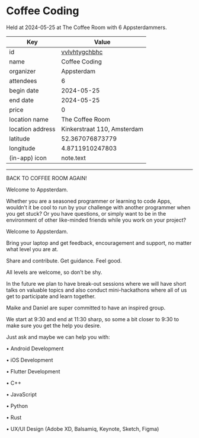 # Coffee Coding
Held at 2024-05-25 at The Coffee Room with 6 Appsterdammers.
        
|Key|Value
|---|---|
|id|[vvlvhtygchbhc](https://www.meetup.com/appsterdam/events/vvlvhtygchbhc/)|
|name|Coffee Coding|
|organizer|Appsterdam|
|attendees|6|
|begin date|2024-05-25|
|end date|2024-05-25|
|price|0|
|location name|The Coffee Room|
|location address|Kinkerstraat 110, Amsterdam|
|latitude|52.367076873779|
|longitude|4.8711910247803|
|(in-app) icon|note.text|

---

BACK TO COFFEE ROOM AGAIN!

Welcome to Appsterdam.

Whether you are a seasoned programmer or learning to code Apps, wouldn’t it be cool to run by your challenge with another programmer when you get stuck? Or you have questions, or simply want to be in the environment of other like-minded friends while you work on your project?

Welcome to Appsterdam.

Bring your laptop and get feedback, encouragement and support, no matter what level you are at.

Share and contribute. Get guidance. Feel good.

All levels are welcome, so don’t be shy.

In the future we plan to have break-out sessions where we will have short talks on valuable topics and also conduct mini-hackathons where all of us get to participate and learn together.

Maike and Daniel are super committed to have an inspired group.

We start at 9:30 and end at 11:30 sharp, so some a bit closer to 9:30 to make sure you get the help you desire.

Just ask and maybe we can help you with:

• Android Development

• iOS Development

• Flutter Development

• C++

• JavaScript

• Python

• Rust

• UX/UI Design (Adobe XD, Balsamiq, Keynote, Sketch, Figma) 
